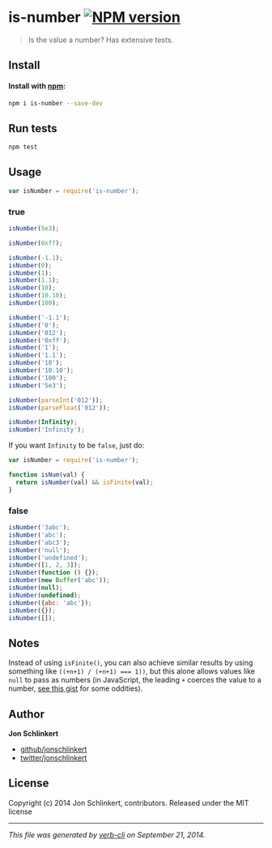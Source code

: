 # is-number [![NPM version](https://badge.fury.io/js/is-number.svg)](http://badge.fury.io/js/is-number)


> Is the value a number? Has extensive tests.

## Install
#### Install with [npm](npmjs.org):

```bash
npm i is-number --save-dev
```

## Run tests

```bash
npm test
```

## Usage

```js
var isNumber = require('is-number');
```


### true

```js
isNumber(5e3);

isNumber(0xff);

isNumber(-1.1);
isNumber(0);
isNumber(1);
isNumber(1.1);
isNumber(10);
isNumber(10.10);
isNumber(100);

isNumber('-1.1');
isNumber('0');
isNumber('012');
isNumber('0xff');
isNumber('1');
isNumber('1.1');
isNumber('10');
isNumber('10.10');
isNumber('100');
isNumber('5e3');

isNumber(parseInt('012'));
isNumber(parseFloat('012'));

isNumber(Infinity);
isNumber('Infinity');
```

If you want `Infinity` to be `false`, just do:

```js
var isNumber = require('is-number');

function isNum(val) {
  return isNumber(val) && isFinite(val);
}
```

### false

```js
isNumber('3abc');
isNumber('abc');
isNumber('abc3');
isNumber('null');
isNumber('undefined');
isNumber([1, 2, 3]);
isNumber(function () {});
isNumber(new Buffer('abc'));
isNumber(null);
isNumber(undefined);
isNumber({abc: 'abc'});
isNumber({});
isNumber([]);
```

## Notes

Instead of using `isFinite()`, you can also achieve similar results by using something like `((+n+1) / (+n+1) === 1))`, but this alone allows values like `null` to pass as numbers (in JavaScript, the leading `+` coerces the value to a number, [see this gist](https://gist.github.com/jonschlinkert/e30c70c713da325d0e81) for some oddities).


## Author

**Jon Schlinkert**

+ [github/jonschlinkert](https://github.com/jonschlinkert)
+ [twitter/jonschlinkert](http://twitter.com/jonschlinkert)

## License
Copyright (c) 2014 Jon Schlinkert, contributors.
Released under the MIT license

***

_This file was generated by [verb-cli](https://github.com/assemble/verb-cli) on September 21, 2014._